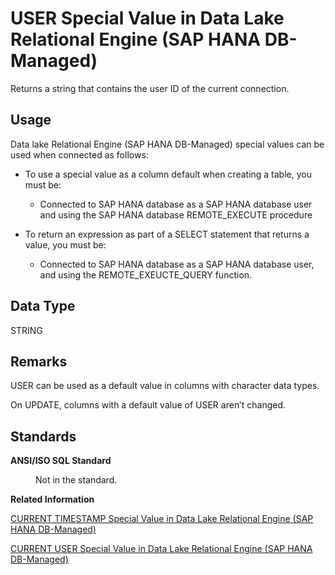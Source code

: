 <!-- loio8eda34d1c8cc4b0783bf99b11d4e1291 -->

# USER Special Value in Data Lake Relational Engine \(SAP HANA DB-Managed\)

Returns a string that contains the user ID of the current connection.



<a name="loio8eda34d1c8cc4b0783bf99b11d4e1291__section_agt_pxr_btb"/>

## Usage

Data lake Relational Engine \(SAP HANA DB-Managed\) special values can be used when connected as follows:

-   To use a special value as a column default when creating a table, you must be:
    -   Connected to SAP HANA database as a SAP HANA database user and using the SAP HANA database REMOTE\_EXECUTE procedure

-   To return an expression as part of a SELECT statement that returns a value, you must be:
    -   Connected to SAP HANA database as a SAP HANA database user, and using the REMOTE\_EXEUCTE\_QUERY function.




<a name="loio8eda34d1c8cc4b0783bf99b11d4e1291__section_elz_cgr_btb"/>

## Data Type

STRING



<a name="loio8eda34d1c8cc4b0783bf99b11d4e1291__section_i2z_dgr_btb"/>

## Remarks

USER can be used as a default value in columns with character data types.

On UPDATE, columns with a default value of USER aren’t changed.



<a name="loio8eda34d1c8cc4b0783bf99b11d4e1291__section_gn4_2gr_btb"/>

## Standards


<dl>
<dt><b>

ANSI/ISO SQL Standard

</b></dt>
<dd>

Not in the standard.



</dd>
</dl>

**Related Information**  


[CURRENT TIMESTAMP Special Value in Data Lake Relational Engine \(SAP HANA DB-Managed\)](current-timestamp-special-value-in-data-lake-relational-engine-sap-hana-db-managed-4bbfdd6.md "Combines CURRENT DATE and CURRENT TIME to form a TIMESTAMP value containing the year, month, day, hour, minute, second, and fraction of a second.")

[CURRENT USER Special Value in Data Lake Relational Engine \(SAP HANA DB-Managed\)](current-user-special-value-in-data-lake-relational-engine-sap-hana-db-managed-336e6f1.md "Returns a string that contains the user ID of the current connection.")

